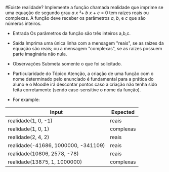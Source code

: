 #Existe realidade?
Implemente a função chamada realidade que imprime se uma equação de segundo grau  _a_ _x_ ²+ _b_ _x_ + _c_ = 0 tem raízes reais ou complexas. A função deve receber os parâmetros _a_, _b_, e _c_ que são números inteiros. 

* Entrada
Os parâmetros da função são três inteiros a,b,c.

* Saída
Imprima uma única linha com a mensagem "reais", se as raízes da equação são reais; ou a mensagem "complexas", se as raízes possuem parte imaginária não nula.

* Observações
Submeta somente o que foi solicitado.

* Particularidade do Tópico
Atenção, a criação de uma função com o nome determinado pelo enunciado é fundamental para a prática do aluno e o Moodle irá descontar pontos caso a criação não tenha sido feita corretamente (sendo case-sensitive o nome da função).
* For example:

Input|Expected
-----|--------
realidade(1, 0, -1)|reais|reais
realidade(1, 0, 1)|complexas|complexas
realidade(2, 4, 2)|reais|reais
realidade(-41686, 1000000, -341109)|reais|reais
realidade(10806, 2578, -78)|reais|reais
realidade(13875, 1, 1000000)|complexas|complexas
